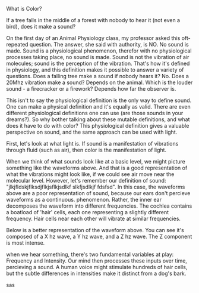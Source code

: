 What is Color?

If a tree falls in the middle of a forest with nobody to hear it (not even a bird), does it make a sound? 

On the first day of an Animal Physiology class, my professor asked this oft-repeated question. The answer, she said with authority, is NO. No sound is made. Sound is a physiological phenomenon, therefor with no physiological processes taking place, no sound is made. Sound is not the vibration of air molecules; sound is the perception of the vibration. That's how it's defined in physiology, and this definition makes it possible to answer a variety of questions. Does a falling tree make a sound if nobody hears it? No. Does a 20Mhz vibration make a sound? Depends on the animal. Which is the louder sound - a firecracker or a firework? Depends how far the observer is.

This isn't to say the physiological definition is the only way to define sound. One can make a physical definition and it's equally as valid. There are even different physiological definitions one can use (are those sounds in your dreams?). So why bother talking about these mutable definitions, and what does it have to do with color? This physiological definition gives a valuable perspective on sound, and the same approach can be used with light. 

First, let's look at what light is. If sound is a manifestation of vibrations through fluid (such as air), then color is the manifestation of light. 


When we think of what sounds look like at a basic level, we might picture something like the waveforms above. And that is a good representation of what the vibrations might look like, if we could see air move near the molecular level. However, let's remember our definition of sound: "jlkjfldskjflksdjflkjsflkjsdlkf slkfjsdlkjf fdsfsd". In this case, the waveforms above are a poor representation of sound, because our ears don't percieve waveforms as a continuous. phenomenon. Rather, the inner ear decomposes the waveform into different frequencies. The cochlea contains a boatload of 'hair' cells, each one representing a slightly different frequency. Hair cells near each other will vibrate at similar frequencies.

Below is a better representation of the waveform above. You can see it's composed of a X hz wave, a Y hz wave, and a Z hz wave. The Z component is most intense. 


when we hear something, there's two fundamental variables at play: Frequency and Intensity. Our mind then processes these inputs over time, percieving a sound. A human voice might stimulate hundreds of hair cells, but the subtle differences in intensities make it distinct from a dog's bark. 

sas
